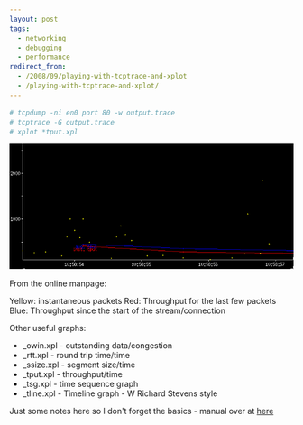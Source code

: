 ```yaml
---
layout: post
tags:
  - networking
  - debugging
  - performance
redirect_from:
  - /2008/09/playing-with-tcptrace-and-xplot
  - /playing-with-tcptrace-and-xplot/
---
```

```bash
# tcpdump -ni en0 port 80 -w output.trace
# tcptrace -G output.trace
# xplot *tput.xpl
```
![TCP Trace](/images/tcptrace.png)

From the online manpage:

Yellow: instantaneous packets
Red: Throughput for the last few packets
Blue: Throughput since the start of the stream/connection

Other useful graphs:

* _owin.xpl - outstanding data/congestion
* _rtt.xpl - round trip time/time
* _ssize.xpl - segment size/time
* _tput.xpl - throughput/time
* _tsg.xpl - time sequence graph
* _tline.xpl - Timeline graph - W Richard Stevens style

Just some notes here so I don't forget the basics - manual over at [here](http://www.tcptrace.org/manual/node11_tf.html)
